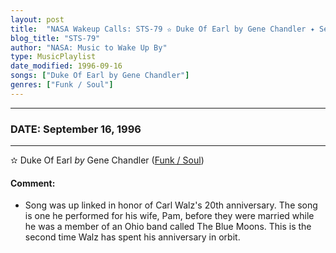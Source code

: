 ```yaml
---
layout: post
title:  "NASA Wakeup Calls: STS-79 ✫ Duke Of Earl by Gene Chandler ✦ September 16, 1996"
blog_title: "STS-79"
author: "NASA: Music to Wake Up By"
type: MusicPlaylist
date_modified: 1996-09-16
songs: ["Duke Of Earl by Gene Chandler"]
genres: ["Funk / Soul"]
---
```


----
### DATE: September 16, 1996
----
✫ Duke Of Earl *by* Gene Chandler ([Funk / Soul](https://www.discogs.com/genre/Funk%20/%20Soul)) <a target="blank_" href="https://www.discogs.com/Gene-Chandler-Duke-Of-Earl/release/10667422">
    <i class="fas fa-compact-disc"
       title="Discogs entry for this song"
       alt="Discogs entry for this song"
       style="font-size: 1.1em;"></i></a>
    

#### Comment:
* Song was up linked in honor of Carl Walz's 20th anniversary. The song is one he performed for his wife, Pam, before they were married while he was a member of an Ohio band called The Blue Moons. This is the second time Walz has spent his anniversary in orbit.



<br/>
<center>
	<a target="_blank"
	   href="https://twitter.com/intent/tweet?hashtags=Space,NASA,Playlist,NASAWakeupCalls,SpaceProgram&text=🚀 {{ page.author}}, '{{ page.songs.first }}' {{ page.title }}, {{ site.url }}{{ page.url }}&via=nasawakeupcalls"><i class="fab fa-twitter" title="Tweet this page" alt="Tweet this page" style="font-size: 1.3em;"></i></a>
	&nbsp; 	<i class="fas fa-user-astronaut" style="font-size: 1.5em;"></i> &nbsp;
    <a id="custom_amazon_link"
       type="amzn" search="#"
       category="popular music">
    <i class="fab fa-amazon" style="font-size: 1.3em;"></i></a>
</center>

<!-- Randomly resolve an individual entry from a song array -->
<script src="/assets/javascript/seedrandom.min.js"></script>
<script>
  var wake_me_up = ["Duke Of Earl by Gene Chandler"];
  var prng = new Math.seedrandom();
  function randomSong() {
    song = wake_me_up[Math.floor(Math.random() * wake_me_up.length)];
    var amazon_link = document.getElementById("custom_amazon_link");
    amazon_link.setAttribute("search", song);
  }
  window.onload = randomSong();
</script>
